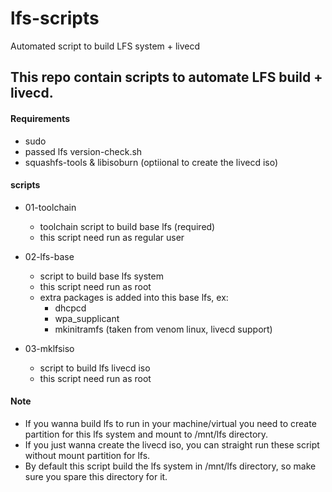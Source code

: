 # lfs-scripts
Automated script to build LFS system + livecd

## This repo contain scripts to automate LFS build + livecd.

#### Requirements

* sudo
* passed lfs version-check.sh
* squashfs-tools & libisoburn (optiional to create the livecd iso)

#### scripts

* 01-toolchain
  - toolchain script to build base lfs (required)
  - this script need run as regular user
  
* 02-lfs-base
  - script to build base lfs system
  - this script need run as root
  - extra packages is added into this base lfs, ex:
    - dhcpcd
    - wpa_supplicant
    - mkinitramfs (taken from venom linux, livecd support)
    
* 03-mklfsiso
  - script to build lfs livecd iso
  - this script need run as root

#### Note

* If you wanna build lfs to run in your machine/virtual you need to create partition for this lfs system and mount to /mnt/lfs directory.
* If you just wanna create the livecd iso, you can straight run these script without mount partition for lfs.
* By default this script build the lfs system in /mnt/lfs directory, so make sure you spare this directory for it.

